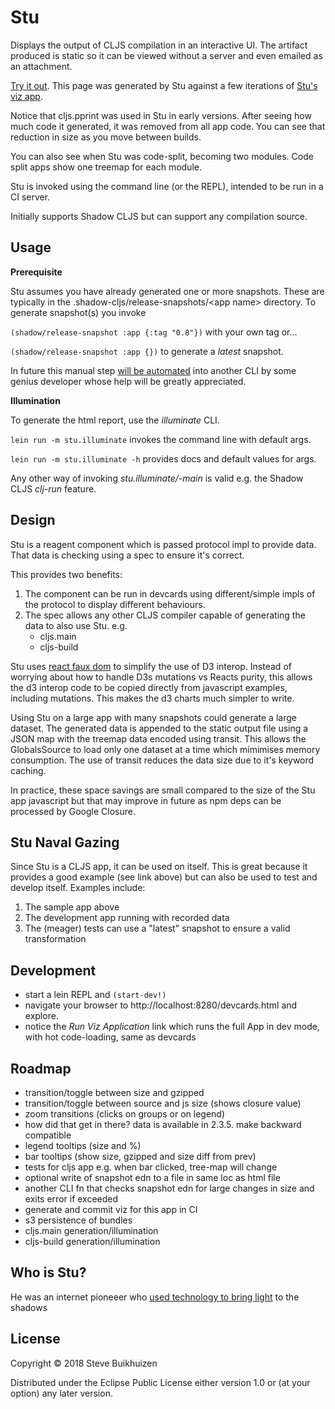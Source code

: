 # Stu

Displays the output of CLJS compilation in an interactive UI.
The artifact produced is static so it can be viewed without a server and even emailed as an attachment.

[Try it out](http://htmlpreview.github.io/?https://github.com/stevebuik/Stu/blob/master/resources/public/stu-builds.html).
This page was generated by Stu against a few iterations of [Stu's viz app](https://github.com/stevebuik/Stu/blob/master/src/cljs/viz/app.cljs).

Notice that cljs.pprint was used in Stu in early versions.
After seeing how much code it generated, it was removed from all app code.
You can see that reduction in size as you move between builds.

You can also see when Stu was code-split, becoming two modules. Code split apps show one treemap for each module.

Stu is invoked using the command line (or the REPL), intended to be run in a CI server.

Initially supports Shadow CLJS but can support any compilation source.

## Usage

**Prerequisite**

Stu assumes you have already generated one or more snapshots. These are typically in the .shadow-cljs/release-snapshots/&lt;app name&gt; directory.
To generate snapshot(s) you invoke

`(shadow/release-snapshot :app {:tag "0.8"})` with your own tag or...

`(shadow/release-snapshot :app {})` to generate a *latest* snapshot.

In future this manual step [will be automated](https://github.com/stevebuik/Stu/issues/2) into another CLI by some genius developer whose help will be greatly appreciated.

**Illumination**

To generate the html report, use the *illuminate* CLI.

`lein run -m stu.illuminate` invokes the command line with default args.

`lein run -m stu.illuminate -h` provides docs and default values for args.

Any other way of invoking *stu.illuminate/-main* is valid e.g. the Shadow CLJS *clj-run* feature.

## Design

Stu is a reagent component which is passed protocol impl to provide data. That data is checking using a spec to ensure it's correct.

This provides two benefits:

1. The component can be run in devcards using different/simple impls of the protocol to display different behaviours.
2. The spec allows any other CLJS compiler capable of generating the data to also use Stu. e.g.
    * cljs.main
    * cljs-build

Stu uses [react faux dom](https://github.com/Olical/react-faux-dom) to simplify the use of D3 interop.
Instead of worrying about how to handle D3s mutations vs Reacts purity, this allows the d3 interop code to be copied directly from javascript examples, including mutations.
This makes the d3 charts much simpler to write.

Using Stu on a large app with many snapshots could generate a large dataset.
The generated data is appended to the static output file using a JSON map with the treemap data encoded using transit.
This allows the GlobalsSource to load only one dataset at a time which mimimises memory consumption.
The use of transit reduces the data size due to it's keyword caching.

In practice, these space savings are small compared to the size of the Stu app javascript but that may improve in future as npm deps can be processed by Google Closure.

## Stu Naval Gazing

Since Stu is a CLJS app, it can be used on itself. This is great because it provides a good example (see link above)
but can also be used to test and develop itself. Examples include:

1. The sample app above
2. The development app running with recorded data
3. The (meager) tests can use a "latest" snapshot to ensure a valid transformation

## Development

* start a lein REPL and `(start-dev!)`
* navigate your browser to http://localhost:8280/devcards.html and explore.
* notice the *Run Viz Application* link which runs the full App in dev mode, with hot code-loading, same as devcards

## Roadmap

* transition/toggle between size and gzipped
* transition/toggle between source and js size (shows closure value)
* zoom transitions (clicks on groups or on legend)
* how did that get in there? data is available in 2.3.5. make backward compatible
* legend tooltips (size and %)
* bar tooltips (show size, gzipped and size diff from prev)
* tests for cljs app e.g. when bar clicked, tree-map will change
* optional write of snapshot edn to a file in same loc as html file
* another CLI fn that checks snapshot edn for large changes in size and exits error if exceeded
* generate and commit viz for this app in CI
* s3 persistence of bundles
* cljs.main generation/illumination
* cljs-build generation/illumination

## Who is Stu?

He was an internet pioneeer who [used technology to bring light](https://www.youtube.com/watch?v=WzuMwNmH9Vo) to the shadows

## License

Copyright © 2018 Steve Buikhuizen

Distributed under the Eclipse Public License either version 1.0 or (at
your option) any later version.
